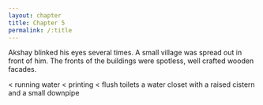 ```yaml
---
layout: chapter
title: Chapter 5
permalink: /:title
---
```


Akshay blinked his eyes several times. A small village was spread out in front of him. The fronts of the buildings were spotless, well crafted wooden facades.

< running water
< printing
< flush toilets
a water closet with a raised cistern and a small downpipe

<Proof of concept> <evidence of>
